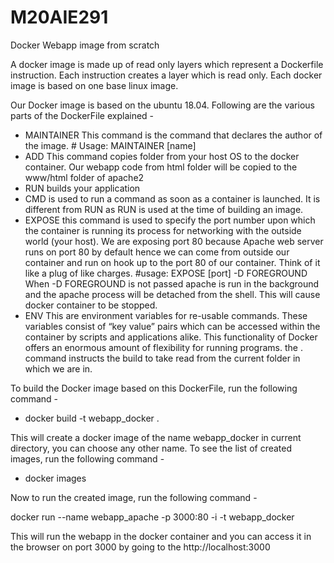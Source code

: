 # M20AIE291
Docker Webapp image from scratch

A docker image is made up of read only layers which represent a Dockerfile instruction. Each instruction creates a layer which is read only.
Each docker image is based on one base linux image. 

Our Docker image is based on the ubuntu 18.04. Following are the various parts of the DockerFile explained - 

- MAINTAINER This command is the command that declares the author of the image. # Usage: MAINTAINER [name]
-  ADD This command copies folder from your host OS to the docker container. Our webapp code from html folder will be copied to the www/html folder of apache2
- RUN builds your application
- CMD is used to run a command as soon as a container is launched. It is different from RUN as RUN is used at the time of building an image.
- EXPOSE this command is used to specify the port number upon which the container is running its process for networking with the outside world (your host). We are exposing port 80 because Apache web server runs on port 80 by default hence we can come from outside our container and run on hook up to the port 80 of our container. Think of it like a plug of like charges. #usage: EXPOSE [port]
-D FOREGROUND When -D FOREGROUND is not passed apache is run in the background and the apache process will be detached from the shell. This will cause docker container to be stopped.
- ENV This are environment variables for re-usable commands. These variables consist of “key value” pairs which can be accessed within the container by scripts and applications alike. This functionality of Docker offers an enormous amount of flexibility for running programs.
the . command instructs the build to take read from the current folder in which we are in.


To build the Docker image based on this DockerFile, run the following command - 

- docker build -t webapp_docker .

This will create a docker image of the name webapp_docker in current directory, you can choose any other name. To see the list of created images, run the following command - 
- docker images

Now to run the created image, run the following command - 

docker run --name webapp_apache -p 3000:80 -i -t webapp_docker 

This will run the webapp in the docker container and you can access it in the browser on port 3000 by going to the http://localhost:3000




